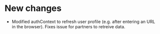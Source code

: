 # New changes

- Modified authContext to refresh user profile (e.g. after entering an URL in the browser). Fixes issue for partners to retreive data.
